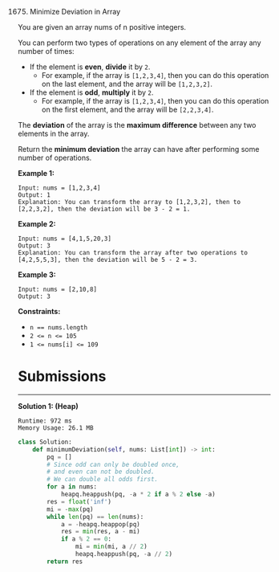 1675. Minimize Deviation in Array

You are given an array nums of n positive integers.

You can perform two types of operations on any element of the array any number of times:

* If the element is **even**, **divide** it by `2`.
    * For example, if the array is `[1,2,3,4]`, then you can do this operation on the last element, and the array will be `[1,2,3,2]`.
* If the element is **odd**, **multiply** it by `2`.
    * For example, if the array is `[1,2,3,4]`, then you can do this operation on the first element, and the array will be `[2,2,3,4]`.

The **deviation** of the array is the **maximum difference** between any two elements in the array.

Return the **minimum deviation** the array can have after performing some number of operations.

 

**Example 1:**
```
Input: nums = [1,2,3,4]
Output: 1
Explanation: You can transform the array to [1,2,3,2], then to [2,2,3,2], then the deviation will be 3 - 2 = 1.
```

**Example 2:**
```
Input: nums = [4,1,5,20,3]
Output: 3
Explanation: You can transform the array after two operations to [4,2,5,5,3], then the deviation will be 5 - 2 = 3.
```

**Example 3:**
```
Input: nums = [2,10,8]
Output: 3
```

**Constraints:**

* `n == nums.length`
* `2 <= n <= 105`
* `1 <= nums[i] <= 109`

# Submissions
---
**Solution 1: (Heap)**
```
Runtime: 972 ms
Memory Usage: 26.1 MB
```
```python
class Solution:
    def minimumDeviation(self, nums: List[int]) -> int:
        pq = []
        # Since odd can only be doubled once,
        # and even can not be doubled.
        # We can double all odds first.
        for a in nums:
            heapq.heappush(pq, -a * 2 if a % 2 else -a)
        res = float('inf')
        mi = -max(pq)
        while len(pq) == len(nums):
            a = -heapq.heappop(pq)
            res = min(res, a - mi)
            if a % 2 == 0:
                mi = min(mi, a // 2)
                heapq.heappush(pq, -a // 2)
        return res
```